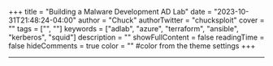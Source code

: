 +++
title = "Building a Malware Development AD Lab"
date = "2023-10-31T21:48:24-04:00"
author = "Chuck"
authorTwitter = "chucksploit"
cover = ""
tags = ["", ""]
keywords = ["adlab", "azure", "terraform", "ansible", "kerberos", "squid"]
description = ""
showFullContent = false
readingTime = false
hideComments = true
color = "" #color from the theme settings
+++



---